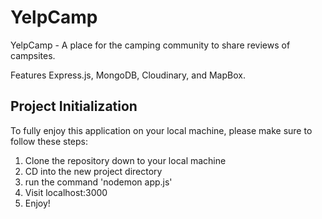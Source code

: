 # YelpCamp

YelpCamp - A place for the camping community to share reviews of campsites.

Features Express.js, MongoDB, Cloudinary, and MapBox.

## Project Initialization

To fully enjoy this application on your local machine, please make sure to follow these steps:

1. Clone the repository down to your local machine
2. CD into the new project directory
3. run the command 'nodemon app.js'
4. Visit localhost:3000
5. Enjoy!
